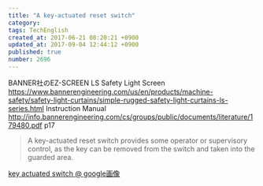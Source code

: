 ```yaml
---
title: "A key-actuated reset switch"
category: 
tags: TechEnglish
created_at: 2017-06-21 08:20:21 +0900
updated_at: 2017-09-04 12:44:12 +0900
published: true
number: 2696
---
```


BANNER社のEZ-SCREEN LS Safety Light Screen
https://www.bannerengineering.com/us/en/products/machine-safety/safety-light-curtains/simple-rugged-safety-light-curtains-ls-series.html
Instruction Manual
http://info.bannerengineering.com/cs/groups/public/documents/literature/179480.pdf
p17

> A key-actuated reset switch provides some operator or supervisory control, as the key can be removed from the switch
 and taken into the guarded area. 

[key actuated switch @ google画像](https://www.google.co.jp/search?q=A+key-actuated+reset+switch&source=lnms&tbm=isch&sa=X&ved=0ahUKEwj9qZLbx83UAhXHW7wKHQkdB7wQ_AUICygC&biw=958&bih=954#tbm=isch&q=A+key-actuated+switch)

